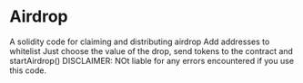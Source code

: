 # Airdrop
A solidity code for claiming and distributing airdrop
Add addresses to whitelist
Just choose the value of the drop, send tokens to the contract and startAirdrop()
DISCLAIMER: NOt liable for any errors encountered if you use this code.
